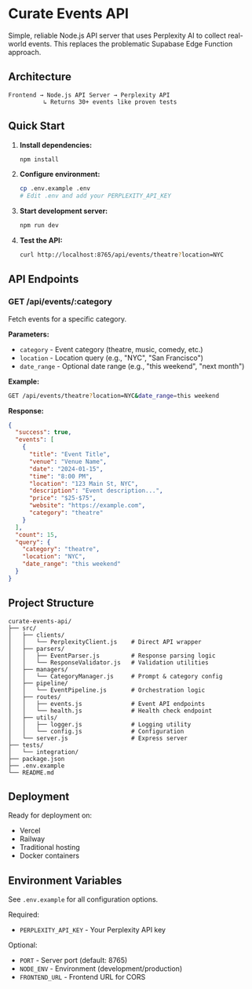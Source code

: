 # Curate Events API

Simple, reliable Node.js API server that uses Perplexity AI to collect real-world events. This replaces the problematic Supabase Edge Function approach.

## Architecture

```
Frontend → Node.js API Server → Perplexity API
          ↳ Returns 30+ events like proven tests
```

## Quick Start

1. **Install dependencies:**
   ```bash
   npm install
   ```

2. **Configure environment:**
   ```bash
   cp .env.example .env
   # Edit .env and add your PERPLEXITY_API_KEY
   ```

3. **Start development server:**
   ```bash
   npm run dev
   ```

4. **Test the API:**
   ```bash
   curl http://localhost:8765/api/events/theatre?location=NYC
   ```

## API Endpoints

### GET /api/events/:category
Fetch events for a specific category.

**Parameters:**
- `category` - Event category (theatre, music, comedy, etc.)
- `location` - Location query (e.g., "NYC", "San Francisco")
- `date_range` - Optional date range (e.g., "this weekend", "next month")

**Example:**
```bash
GET /api/events/theatre?location=NYC&date_range=this weekend
```

**Response:**
```json
{
  "success": true,
  "events": [
    {
      "title": "Event Title",
      "venue": "Venue Name",
      "date": "2024-01-15",
      "time": "8:00 PM",
      "location": "123 Main St, NYC",
      "description": "Event description...",
      "price": "$25-$75",
      "website": "https://example.com",
      "category": "theatre"
    }
  ],
  "count": 15,
  "query": {
    "category": "theatre",
    "location": "NYC",
    "date_range": "this weekend"
  }
}
```

## Project Structure

```
curate-events-api/
├── src/
│   ├── clients/
│   │   └── PerplexityClient.js    # Direct API wrapper
│   ├── parsers/
│   │   ├── EventParser.js         # Response parsing logic
│   │   └── ResponseValidator.js   # Validation utilities
│   ├── managers/
│   │   └── CategoryManager.js     # Prompt & category config
│   ├── pipeline/
│   │   └── EventPipeline.js       # Orchestration logic
│   ├── routes/
│   │   ├── events.js              # Event API endpoints
│   │   └── health.js              # Health check endpoint
│   ├── utils/
│   │   ├── logger.js              # Logging utility
│   │   └── config.js              # Configuration
│   └── server.js                  # Express server
├── tests/
│   └── integration/
├── package.json
├── .env.example
└── README.md
```

## Deployment

Ready for deployment on:
- Vercel
- Railway  
- Traditional hosting
- Docker containers

## Environment Variables

See `.env.example` for all configuration options.

Required:
- `PERPLEXITY_API_KEY` - Your Perplexity API key

Optional:
- `PORT` - Server port (default: 8765)
- `NODE_ENV` - Environment (development/production)
- `FRONTEND_URL` - Frontend URL for CORS